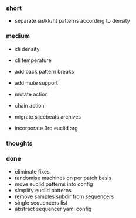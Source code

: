 ### short

- separate sn/kk/ht patterns according to density

### medium

- cli density
- cli temperature 

- add back pattern breaks
- add mute support

- mutate action
- chain action

- migrate slicebeats archives
- incorporate 3rd euclid arg

### thoughts

### done

- eliminate fixes
- randomise machines on per patch basis
- move euclid patterns into config
- simplify euclid patterns
- remove samples subdir from sequencers
- single sequencers list
- abstract sequencer yaml config
